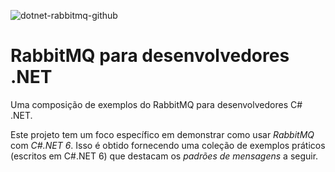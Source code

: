 ![dotnet-rabbitmq-github](https://github.com/allansud/dotnet-rabbitmq/blob/main/doc/docker_csharp_rabbitmq.png?raw=true)

# RabbitMQ para desenvolvedores .NET

Uma composição de exemplos do RabbitMQ para desenvolvedores C# .NET.

Este projeto tem um foco específico em demonstrar como usar _RabbitMQ_ com _C#.NET 6_. Isso é obtido fornecendo uma coleção de exemplos práticos (escritos em C#.NET 6) que destacam os _padrões de mensagens_ a seguir.